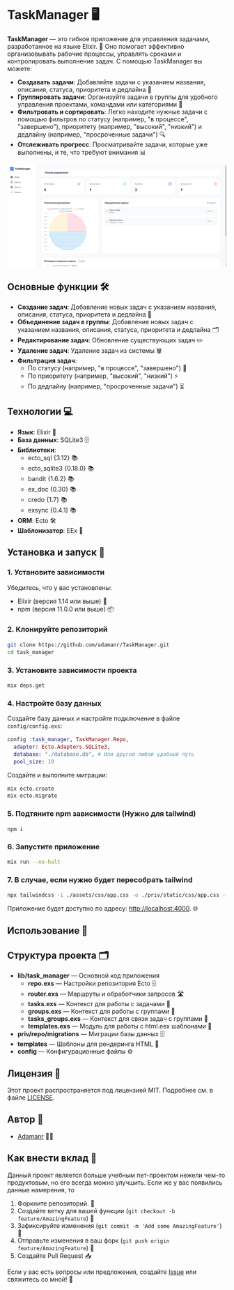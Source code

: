 # TaskManager 🖥

**TaskManager** — это гибкое приложение для управления задачами, разработанное на языке Elixir. 🚀 Оно помогает эффективно организовывать рабочие процессы, управлять сроками и контролировать выполнение задач. С помощью TaskManager вы можете:
- **Создавать задачи**: Добавляйте задачи с указанием названия, описания, статуса, приоритета и дедлайна 📝
- **Группировать задачи**: Организуйте задачи в группы для удобного управления проектами, командами или категориями 📂
- **Фильтровать и сортировать**: Легко находите нужные задачи с помощью фильтров по статусу (например, "в процессе", "завершено"), приоритету (например, "высокий", "низкий") и дедлайну (например, "просроченные задачи") 🔍
- **Отслеживать прогресс**: Просматривайте задачи, которые уже выполнены, и те, что требуют внимания 📊

 
![ 📸](priv/static/image.png)

## Основные функции 🛠️

- **Создание задач**: Добавление новых задач с указанием названия, описания, статуса, приоритета и дедлайна 📅
- **Объединение задач в группы**: Добавление новых задач с указанием названия, описания, статуса, приоритета и дедлайна 🗂️
- **Редактирование задач**: Обновление существующих задач ✏️
- **Удаление задач**: Удаление задач из системы 🗑️
- **Фильтрация задач**:
  - По статусу (например, "в процессе", "завершено") 🚦
  - По приоритету (например, "высокий", "низкий") ⚡
  - По дедлайну (например, "просроченные задачи") ⏳

## Технологии 💻

- **Язык**: Elixir 🧪
- **База данных**: SQLite3 🗄️
- **Библиотеки**:
  - ecto_sql {3.12} 📚
  - ecto_sqlite3 {0.18.0} 📚
  - bandit {1.6.2} 📚
  - ex_doc {0.30} 📚
  - credo {1.7} 📚
  - exsync {0.4.1} 📚
- **ORM**: Ecto 🛠️
- **Шаблонизатор**: EEx 📝

## Установка и запуск 🚀

### 1. Установите зависимости

Убедитесь, что у вас установлены:
- Elixir (версия 1.14 или выше) 🧪
- npm (версия 11.0.0 или выше) 📦

### 2. Клонируйте репозиторий

```bash
git clone https://github.com/adamanr/TaskManager.git
cd task_manager
```

### 3. Установите зависимости проекта

```bash
mix deps.get
```

### 4. Настройте базу данных

Создайте базу данных и настройте подключение в файле `config/config.exs`:

```elixir
config :task_manager, TaskManager.Repo,
  adapter: Ecto.Adapters.SQLite3,
  database: "./database.db", # Или другой любой удобный путь
  pool_size: 10
```

Создайте и выполните миграции:

```bash
mix ecto.create
mix ecto.migrate
```

### 5. Подтяните npm зависимости (Нужно для tailwind) 
```
npm i
```


### 6. Запустите приложение

```bash
mix run --no-halt
```

### 7. В случае, если нужно будет пересобрать tailwind
```bash
npx tailwindcss -i ./assets/css/app.css -o ./priv/static/css/app.css --watch
```

Приложение будет доступно по адресу: [http://localhost:4000](http://localhost:4000). 🌐

## Использование 📖

## Структура проекта 🗂️

- **lib/task_manager** — Основной код приложения
  - **repo.exs** — Настройки репозитория Ecto 🗄️
  - **router.exs** — Маршруты и обработчики запросов 🛣️
  - **tasks.exs** — Контекст для работы с задачами 📝
  - **groups.exs** — Контекст для работы с группами 📂
  - **tasks_groups.exs** — Контекст для связи задач с группами 🔗
  - **templates.exs** — Модуль для работы с html.eex шаблонами 📄
- **priv/repo/migrations** — Миграции базы данных 🗄️
- **templates** — Шаблоны для рендеринга HTML 📄
- **config** — Конфигурационные файлы ⚙️

## Лицензия 📜

Этот проект распространяется под лицензией MIT. Подробнее см. в файле [LICENSE](LICENSE).

## Автор 👤

- [Adamanr](https://github.com/adamanr) 🧑‍💻


## Как внести вклад 🤝
Данный проект является больше учебным пет-проектом нежели чем-то продуктовым, но его всегда можно улучшить. Если же у вас появились данные намерения, то

1. Форкните репозиторий. 🍴
2. Создайте ветку для вашей функции (`git checkout -b feature/AmazingFeature`) 🌿
3. Зафиксируйте изменения (`git commit -m 'Add some AmazingFeature'`) 💾
4. Отправьте изменения в ваш форк (`git push origin feature/AmazingFeature`) 🚀
5. Создайте Pull Request 📥


Если у вас есть вопросы или предложения, создайте [Issue](https://github.com/adamanr/TaskManager/issues) или свяжитесь со мной! 📩
